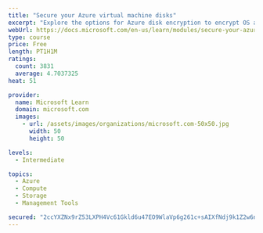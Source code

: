 ```yaml
---
title: "Secure your Azure virtual machine disks"
excerpt: "Explore the options for Azure disk encryption to encrypt OS and data disks on existing and new virtual machines."
webUrl: https://docs.microsoft.com/en-us/learn/modules/secure-your-azure-virtual-machine-disks/
type: course
price: Free
length: PT1H1M
ratings:
  count: 3831
  average: 4.7037325
heat: 51

provider:
  name: Microsoft Learn
  domain: microsoft.com
  images:
    - url: /assets/images/organizations/microsoft.com-50x50.jpg
      width: 50
      height: 50

levels:
  - Intermediate

topics:
  - Azure
  - Compute
  - Storage
  - Management Tools

secured: "2ccYXZNx9rZ53LXPH4Vc61Gkld6u47EO9WlaVp6g261c+sAIXfNdj9k1Z2w6n+R3cfQdFUX2tC4zt+1uhdh1D3nYvvu1PXTWhEOu5foDvTxA+lf5vTcHunSwANv4pkgwHnr/gUckwhWzQxpE9H+R813bpQhh09kykMVkF0B/5JYb+oX9WSHbr7RXvodfiiD2K0UK51hXHkWmiS1ttU1q/wFWqSSy31B6ORCZ3GtaHCHUBIybLfO5/aqiBGi1c8hH75nD8XwFBQ0E4oW+6hZPAYmWwwGUJ1I08ikUTj8lJU0aiHAIFsYK9SLAo94rUVUbQ8YCS7jGcMC5YfV1OicSZzN6bV/xz2FiGNxTt4rp4OvD+0KlXrWZaVLksJiFTFpoi7epFJU1Kj0cOajhhA1x9AZYxxDDuZOoSueyMDTBuow=;j3feD/t+Dmu2TIRH7scs4Q=="
---
```


